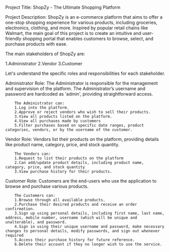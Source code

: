 
Project Title: ShopZy - The Ultimate Shopping Platform

Project Description:
ShopZy is an e-commerce platform that aims to offer a one-stop shopping experience for various products, including groceries, electronics, clothing, and more. Inspired by popular retail chains like Walmart, the main goal of this project is to create an intuitive and user-friendly shopping portal that enables customers to browse, select, and purchase products with ease.

The main stakeholders of ShopZy are:

1.Administrator
2.Vendor
3.Customer

Let's understand the specific roles and responsibilities for each stakeholder.

Administrator Role:
        The Administrator is responsible for the management and supervision of the platform. The Administrator’s username and password are hardcoded as 'admin', providing straightforward access.

        The Administrator can:
        1.Log into the platform.
        2.Approve or reject vendors who wish to sell their products.
        3.View all products listed on the platform.
        4.View all purchases made by customers
        5.Filter purchases based on specific date ranges, product categories, vendors, or by the username of the customer.

Vendor Role:
        Vendors list their products on the platform, providing details like product name, category, price, and stock quantity.

        The Vendors can:
        1.Request to list their products on the platform
        2.Can add/update product details, including product name, category, price, and stock quantity
        3.View purchase history for their products.

Customer Role:
        Customers are the end-users who use the application to browse and purchase various products.

        The Customers can:
        1.Browse through all available products.
        2.Purchase their desired products and receive an order confirmation.
        3.Sign up using personal details, including first name, last name, address, mobile number, username (which will be unique and unalterable), and password.
        4.Sign in using their unique username and password, make necessary changes to personal details, modify passwords, and sign out whenever required
        5.Access their purchase history for future reference.
        6.Delete their account if they no longer wish to use the service.
